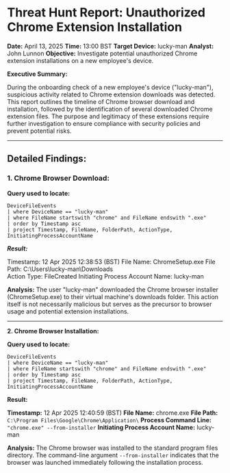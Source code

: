 # Threat Hunt Report: Unauthorized Chrome Extension Installation

**Date:** April 13, 2025
**Time:** 13:00 BST
**Target Device:** lucky-man
**Analyst:** John Lunnon
**Objective:** Investigate potential unauthorized Chrome extension installations on a new employee's device.

**Executive Summary:**

During the onboarding check of a new employee's device ("lucky-man"), suspicious activity related to Chrome extension downloads was detected. This report outlines the timeline of Chrome browser download and installation, followed by the identification of several downloaded Chrome extension files. The purpose and legitimacy of these extensions require further investigation to ensure compliance with security policies and prevent potential risks.

---

## Detailed Findings:

### 1. Chrome Browser Download:

**Query used to locate:**

```kql
DeviceFileEvents
| where DeviceName == "lucky-man"
| where FileName startswith "chrome" and FileName endswith ".exe"
| order by Timestamp asc
| project Timestamp, FileName, FolderPath, ActionType, InitiatingProcessAccountName

```
***Result:***

Timestamp: 12 Apr 2025 12:38:53 (BST)
File Name: ChromeSetup.exe
File Path: C:\Users\lucky-man\Downloads\
Action Type: FileCreated
Initiating Process Account Name: lucky-man

**Analysis:** The user "lucky-man" downloaded the Chrome browser installer (ChromeSetup.exe) to their virtual machine's downloads folder. This action itself is not necessarily malicious but serves as the precursor to browser usage and potential extension installations.

----
**2. Chrome Browser Installation:**

**Query used to locate:**

```kql
DeviceFileEvents
| where DeviceName == "lucky-man"
| where FileName startswith "chrome" and FileName endswith ".exe"
| order by Timestamp asc
| project Timestamp, FileName, FolderPath, ActionType, InitiatingProcessAccountName

```
**Result:**

**Timestamp:** 12 Apr 2025 12:40:59 (BST)
**File Name:** chrome.exe
**File Path:** `C:\Program Files\Google\Chrome\Application\`
**Process Command Line:** `"chrome.exe" --from-installer`
**Initiating Process Account Name:** lucky-man

**Analysis:** The Chrome browser was installed to the standard program files directory. The command-line argument `--from-installer` indicates that the browser was launched immediately following the installation process.
